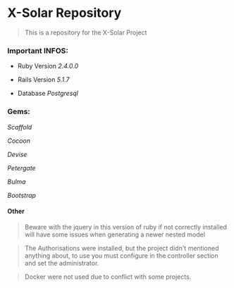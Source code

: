 # X-Solar Repository

>This is a repository for the X-Solar Project

### Important INFOS: 

* Ruby Version 
_2.4.0.0_ 

* Rails Version 
_5.1.7_

* Database 
_Postgresql_

### Gems: 

_Scaffold_ 

_Cocoon_ 

_Devise_ 

_Petergate_ 

_Bulma_ 

_Bootstrap_ 


#### Other 

> Beware with the jquery in this version of ruby if not correctly installed will have some issues when generating a newer nested model

> The Authorisations were installed, but the project didn't mentioned anything about, to use you must configure in the controller section and set the administrator.

> Docker were not used due to conflict with some projects.

